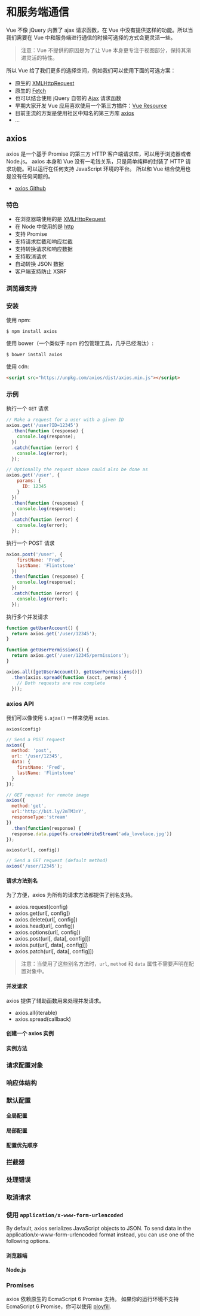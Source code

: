 # 和服务端通信

Vue 不像 jQuery 内置了 ajax 请求函数，在 Vue 中没有提供这样的功能。所以当我们需要在 Vue 中和服务端进行通信的时候可选择的方式会更灵活一些。

> 注意：Vue 不提供的原因是为了让 Vue 本身更专注于视图部分，保持其渐进灵活的特性。

所以 Vue 给了我们更多的选择空间，例如我们可以使用下面的可选方案：

- 原生的 [XMLHttpRequest](https://developer.mozilla.org/zh-CN/docs/Web/API/XMLHttpRequest)
- 原生的 [Fetch](https://developer.mozilla.org/zh-CN/docs/Web/API/Fetch_API/Using_Fetch)
- 也可以结合使用 jQuery 自带的 [Ajax](http://api.jquery.com/category/ajax/) 请求函数
- 早期大家开发 Vue 应用喜欢使用一个第三方插件：[Vue Resource](https://github.com/pagekit/vue-resource)
- 目前主流的方案是使用社区中知名的第三方库 [axios](https://github.com/axios/axios)
- ...

## axios

axios 是一个基于 Promise 的第三方 HTTP 客户端请求库，可以用于浏览器或者 Node.js。
axios 本身和 Vue 没有一毛钱关系，只是简单纯粹的封装了 HTTP 请求功能。可以运行在任何支持 JavaScript 环境的平台。
所以和 Vue 结合使用也是没有任何问题的。

- [axios Github](https://github.com/axios/axios)

### 特色

- 在浏览器端使用的是 [XMLHttpRequest](https://developer.mozilla.org/zh-CN/docs/Web/API/XMLHttpRequest)
- 在 Node 中使用的是 [http](http://nodejs.org/api/http.html)
- 支持 Promise
- 支持请求拦截和响应拦截
- 支持转换请求和响应数据
- 支持取消请求
- 自动转换 JSON 数据
- 客户端支持防止 XSRF

### 浏览器支持

### 安装

使用 npm:

```shell
$ npm install axios
```

使用 bower（一个类似于 npm 的包管理工具，几乎已经淘汰）:

```
$ bower install axios
```

使用 cdn:

```html
<script src="https://unpkg.com/axios/dist/axios.min.js"></script>
```

### 示例

执行一个 `GET` 请求

```javascript
// Make a request for a user with a given ID
axios.get('/user?ID=12345')
  .then(function (response) {
    console.log(response);
  })
  .catch(function (error) {
    console.log(error);
  });

// Optionally the request above could also be done as
axios.get('/user', {
    params: {
      ID: 12345
    }
  })
  .then(function (response) {
    console.log(response);
  })
  .catch(function (error) {
    console.log(error);
  });
```

执行一个 POST 请求

```javascript
axios.post('/user', {
    firstName: 'Fred',
    lastName: 'Flintstone'
  })
  .then(function (response) {
    console.log(response);
  })
  .catch(function (error) {
    console.log(error);
  });
```

执行多个并发请求

```javascript
function getUserAccount() {
  return axios.get('/user/12345');
}

function getUserPermissions() {
  return axios.get('/user/12345/permissions');
}

axios.all([getUserAccount(), getUserPermissions()])
  .then(axios.spread(function (acct, perms) {
    // Both requests are now complete
  }));
```

### axios API

我们可以像使用 `$.ajax()` 一样来使用 `axios`.

`axios(config)`

```javascript
// Send a POST request
axios({
  method: 'post',
  url: '/user/12345',
  data: {
    firstName: 'Fred',
    lastName: 'Flintstone'
  }
});
```

```javascript
// GET request for remote image
axios({
  method:'get',
  url:'http://bit.ly/2mTM3nY',
  responseType:'stream'
})
  .then(function(response) {
  response.data.pipe(fs.createWriteStream('ada_lovelace.jpg'))
});
```

`axios(url[, config])`

```javascript
// Send a GET request (default method)
axios('/user/12345');
```

#### 请求方法别名

为了方便，axios 为所有的请求方法都提供了别名支持。

- axios.request(config)
- axios.get(url[, config])
- axios.delete(url[, config])
- axios.head(url[, config])
- axios.options(url[, config])
- axios.post(url[, data[, config]])
- axios.put(url[, data[, config]])
- axios.patch(url[, data[, config]])

> 注意：当使用了这些别名方法时，`url`, `method` 和 `data` 属性不需要声明在配置对象中。

#### 并发请求

axios 提供了辅助函数用来处理并发请求。

- axios.all(iterable)
- axios.spread(callback)

#### 创建一个 axios 实例

#### 实例方法

### 请求配置对象

### 响应体结构

### 默认配置

#### 全局配置

#### 局部配置

#### 配置优先顺序

### 拦截器

### 处理错误

### 取消请求

### 使用 `application/x-www-form-urlencoded`

By default, axios serializes JavaScript objects to JSON. To send data in the application/x-www-form-urlencoded format instead, you can use one of the following options.

#### 浏览器端

#### Node.js

### Promises

axios 依赖原生的 EcmaScript 6 Promise 支持。
如果你的运行环境不支持 EcmaScript 6 Promise，你可以使用 [ployfill](https://github.com/stefanpenner/es6-promise).

